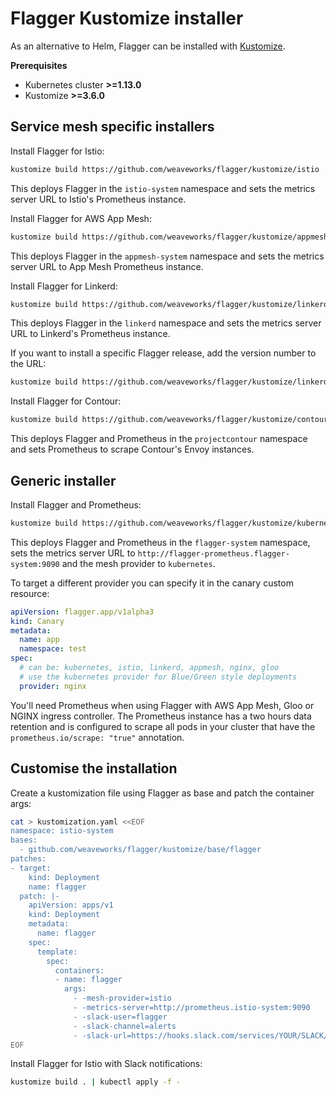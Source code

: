 # Flagger Kustomize installer

As an alternative to Helm, Flagger can be installed with [Kustomize](https://kustomize.io/).

**Prerequisites**

- Kubernetes cluster **>=1.13.0**
- Kustomize **>=3.6.0**

## Service mesh specific installers

Install Flagger for Istio:

```bash
kustomize build https://github.com/weaveworks/flagger/kustomize/istio | kubectl apply -f -
```

This deploys Flagger in the `istio-system` namespace and sets the metrics server URL to Istio's Prometheus instance.

Install Flagger for AWS App Mesh:

```bash
kustomize build https://github.com/weaveworks/flagger/kustomize/appmesh | kubectl apply -f -
```

This deploys Flagger in the `appmesh-system` namespace and sets the metrics server URL to App Mesh Prometheus instance.

Install Flagger for Linkerd:

```bash
kustomize build https://github.com/weaveworks/flagger/kustomize/linkerd | kubectl apply -f -
```

This deploys Flagger in the `linkerd` namespace and sets the metrics server URL to Linkerd's Prometheus instance.

If you want to install a specific Flagger release, add the version number to the URL:

```bash
kustomize build https://github.com/weaveworks/flagger/kustomize/linkerd?ref=v1.0.0 | kubectl apply -f -
```

Install Flagger for Contour:

```bash
kustomize build https://github.com/weaveworks/flagger/kustomize/contour | kubectl apply -f -
```

This deploys Flagger and Prometheus in the `projectcontour` namespace and sets Prometheus to scrape Contour's Envoy instances.

## Generic installer

Install Flagger and Prometheus:

```bash
kustomize build https://github.com/weaveworks/flagger/kustomize/kubernetes | kubectl apply -f -
```

This deploys Flagger and Prometheus in the `flagger-system` namespace,
sets the metrics server URL to `http://flagger-prometheus.flagger-system:9090` and the mesh provider to `kubernetes`.

To target a different provider you can specify it in the canary custom resource:

```yaml
apiVersion: flagger.app/v1alpha3
kind: Canary
metadata:
  name: app
  namespace: test
spec:
  # can be: kubernetes, istio, linkerd, appmesh, nginx, gloo
  # use the kubernetes provider for Blue/Green style deployments
  provider: nginx
```

You'll need Prometheus when using Flagger with AWS App Mesh, Gloo or NGINX ingress controller.
The Prometheus instance has a two hours data retention and is configured to scrape all pods in your cluster that
have the `prometheus.io/scrape: "true"` annotation.

## Customise the installation

Create a kustomization file using Flagger as base and patch the container args:

```bash
cat > kustomization.yaml <<EOF
namespace: istio-system
bases:
  - github.com/weaveworks/flagger/kustomize/base/flagger
patches:
- target:
    kind: Deployment
    name: flagger
  patch: |-
    apiVersion: apps/v1
    kind: Deployment
    metadata:
      name: flagger
    spec:
      template:
        spec:
          containers:
          - name: flagger
            args:
              - -mesh-provider=istio
              - -metrics-server=http://prometheus.istio-system:9090
              - -slack-user=flagger
              - -slack-channel=alerts
              - -slack-url=https://hooks.slack.com/services/YOUR/SLACK/WEBHOOK
EOF
```

Install Flagger for Istio with Slack notifications:

```bash
kustomize build . | kubectl apply -f -
```
